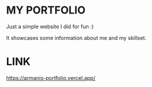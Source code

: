 # MY PORTFOLIO

Just a simple website I did for fun :)

It showcases some information about me and my skillset.

# LINK
https://armanis-portfolio.vercel.app/

